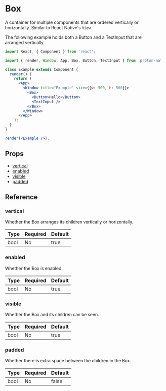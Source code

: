 # Box

A container for multiple components that are ordered vertically or horizontally. Similar to React Native's `View`.

The following example holds both a Button and a TextInput that are arranged vertically

```jsx
import React, { Component } from 'react';

import { render, Window, App, Box, Button, TextInput } from 'proton-native';

class Example extends Component {
  render() {
    return (
      <App>
        <Window title="Example" size={{w: 500, h: 500}}>
          <Box>
            <Button>Hello</Button>
            <TextInput />
          </Box>
        </Window>
      </App>
    );
  }
}

render(<Example />);
```

## Props

- [vertical](#vertical)
- [enabled](#enabled)
- [visible](#visible)
- [padded](#padded)

## Reference

### vertical

Whether the Box arranges its children vertically or horizontally.

| **Type** | **Required** | **Default** |
| --- | --- | --- |
| bool | No | true |

### enabled

Whether the Box is enabled.

| **Type** | **Required** | **Default** |
| --- | --- | --- |
| bool | No | true |

### visible

Whether the Box and its children can be seen.

| **Type** | **Required** | **Default** |
| --- | --- | --- |
| bool | No | true |

### padded

Whether there is extra space between the children in the Box.

| **Type** | **Required** | **Default** |
| --- | --- | --- |
| bool | No | false |
